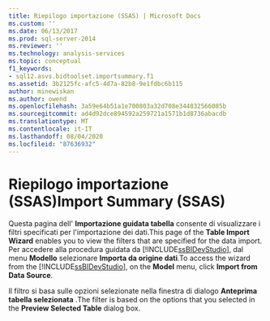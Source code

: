 ```yaml
---
title: Riepilogo importazione (SSAS) | Microsoft Docs
ms.custom: ''
ms.date: 06/13/2017
ms.prod: sql-server-2014
ms.reviewer: ''
ms.technology: analysis-services
ms.topic: conceptual
f1_keywords:
- sql12.asvs.bidtoolset.importsummary.f1
ms.assetid: 3b2125fc-afc5-4d7a-82b8-9e1fdbc6b115
author: minewiskan
ms.author: owend
ms.openlocfilehash: 3a59e64b51a1e700803a32d708e344832566085b
ms.sourcegitcommit: ad4d92dce894592a259721a1571b1d8736abacdb
ms.translationtype: MT
ms.contentlocale: it-IT
ms.lasthandoff: 08/04/2020
ms.locfileid: "87636932"
---
```

# <a name="import-summary-ssas"></a><span data-ttu-id="b2a27-102">Riepilogo importazione (SSAS)</span><span class="sxs-lookup"><span data-stu-id="b2a27-102">Import Summary (SSAS)</span></span>
  <span data-ttu-id="b2a27-103">Questa pagina dell' **Importazione guidata tabella** consente di visualizzare i filtri specificati per l'importazione dei dati.</span><span class="sxs-lookup"><span data-stu-id="b2a27-103">This page of the **Table Import Wizard** enables you to view the filters that are specified for the data import.</span></span> <span data-ttu-id="b2a27-104">Per accedere alla procedura guidata da [!INCLUDE[ssBIDevStudio](../includes/ssbidevstudio-md.md)], dal menu **Modello** selezionare **Importa da origine dati**.</span><span class="sxs-lookup"><span data-stu-id="b2a27-104">To access the wizard from the [!INCLUDE[ssBIDevStudio](../includes/ssbidevstudio-md.md)], on the **Model** menu, click **Import from Data Source**.</span></span>  
  
 <span data-ttu-id="b2a27-105">Il filtro si basa sulle opzioni selezionate nella finestra di dialogo **Anteprima tabella selezionata** .</span><span class="sxs-lookup"><span data-stu-id="b2a27-105">The filter is based on the options that you selected in the **Preview Selected Table** dialog box.</span></span>  
  
  
